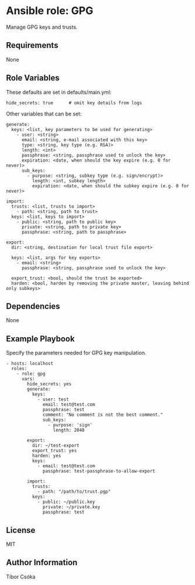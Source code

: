 Ansible role: GPG
=========

Manage GPG keys and trusts.

Requirements
------------

None

Role Variables
--------------

These defaults are set in defaults/main.yml:

    hide_secrets: true      # omit key details from logs

Other variables that can be set:

    generate:
      keys: <list, key parameters to be used for generating>
        - user: <string>
          email: <string, e-mail associated with this key>
          type: <string, key type (e.g. RSA)>
          length: <int>
          passphrase: <string, passphrase used to unlock the key>
          expiration: <date, when should the key expire (e.g. 0 for never)>
          sub_keys:
            - purpose: <string, subkey type (e.g. sign/encrypt)>
              length: <int, subkey length>
              expiration: <date, when should the subkey expire (e.g. 0 for never)>

    import:
      trusts: <list, trusts to import>
        - path: <string, path to trust>
      keys: <list, keys to import>
        - public: <string, path to public key>
          private: <string, path to private key>
          passphrase: <string, path to passphrase>

    export:
      dir: <string, destination for local trust file export>

      keys: <list, args for key exports>
        - email: <string>
          passphrase: <string, passphrase used to unlock the key>

      export_trust: <bool, should the trust be exported>
      harden: <bool, harden by removing the private master, leaving behind only subkeys>


Dependencies
------------

None

Example Playbook
----------------

Specify the parameters needed for GPG key manipulation.

    - hosts: localhost
      roles:
        - role: gpg
          vars:
            hide_secrets: yes
            generate:
              keys:
                - user: test
                  email: test@test.com
                  passphrase: test
                  comment: "No comment is not the best comment."
                  sub_keys:
                    - purpose: 'sign'
                      length: 2048

            export:
              dir: ~/test-export
              export_trust: yes
              harden: yes
              keys:
                - email: test@test.com
                  passphrase: test-passphrase-to-allow-export

            import:
              trusts:
                - path: "/path/to/trust.pgp"
              keys:
                - public: ~/public.key
                  private: ~/private.key
                  passphrase: test


License
-------

MIT

Author Information
------------------

Tibor Csóka
